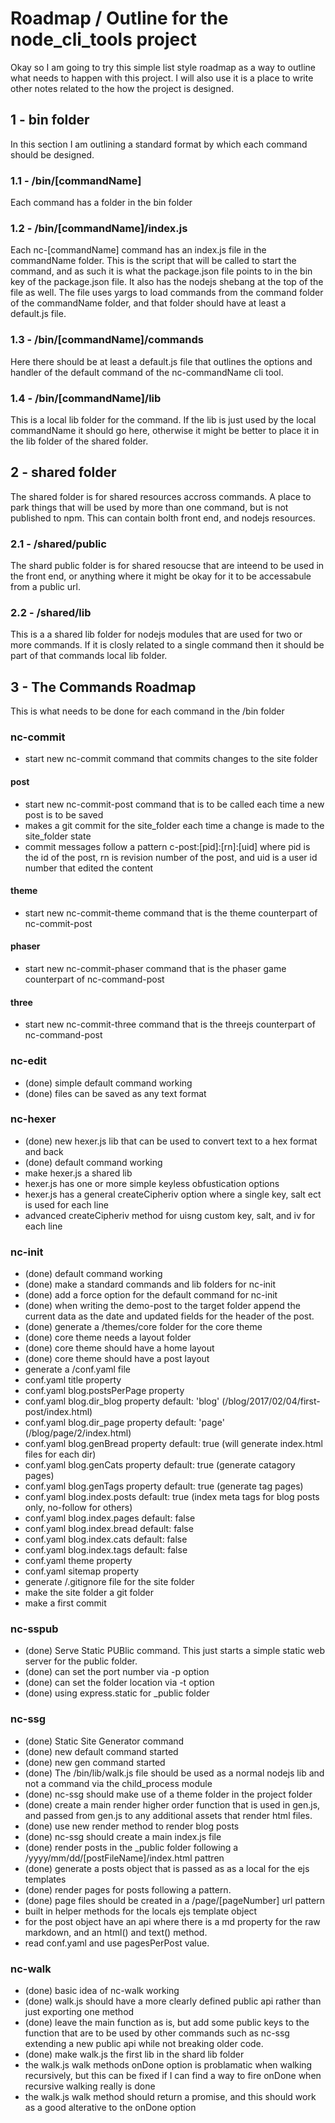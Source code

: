 # Roadmap / Outline for the node_cli_tools project

Okay so I am going to try this simple list style roadmap as a way to outline what needs to happen with this project. I will also use it is a place to write other notes related to the how the project is designed.

## 1 - bin folder

In this section I am outlining a standard format by which each command should be designed.

### 1.1 - /bin/[commandName]

Each command has a folder in the bin folder
 
### 1.2 - /bin/[commandName]/index.js

Each nc-[commandName] command has an index.js file in the commandName folder. This is the script that will be called to start the command, and as such it is what the package.json file points to in the bin key of the package.json file. It also has the nodejs shebang at the top of the file as well. The file uses yargs to load commands from the command folder of the commandName folder, and that folder should have at least a default.js file.
 
### 1.3 - /bin/[commandName]/commands

Here there should be at least a default.js file that outlines the options and handler of the default command of the nc-commandName cli tool.
 
### 1.4 - /bin/[commandName]/lib

This is a local lib folder for the command. If the lib is just used by the local commandName it should go here, otherwise it might be better to place it in the lib folder of the shared folder.

## 2 - shared folder

The shared folder is for shared resources accross commands. A place to park things that will be used by more than one command, but is not published to npm. This can contain bolth front end, and nodejs resources.

### 2.1 - /shared/public

The shard public folder is for shared resoucse that are inteend to be used in the front end, or anything where it might be okay for it to be accessabule from a public url.

### 2.2 - /shared/lib

This is a a shared lib folder for nodejs modules that are used for two or more commands. If it is closly related to a single command then it should be part of that commands local lib folder.


## 3 - The Commands Roadmap

This is what needs to be done for each command in the /bin folder

### nc-commit

* start new nc-commit command that commits changes to the site folder

#### post

* start new nc-commit-post command that is to be called each time a new post is to be saved
* makes a git commit for the site_folder each time a change is made to the site_folder state
* commit messages follow a pattern c-post:[pid]:[rn]:[uid] where pid is the id of the post, rn is revision number of the post, and uid is a user id number that edited the content

#### theme

* start new nc-commit-theme command that is the theme counterpart of nc-commit-post

#### phaser

* start new nc-commit-phaser command that is the phaser game counterpart of nc-command-post

#### three

* start new nc-commit-three command that is the threejs counterpart of nc-command-post

### nc-edit

* (done) simple default command working
* (done) files can be saved as any text format

### nc-hexer

* (done) new hexer.js lib that can be used to convert text to a hex format and back
* (done) default command working
* make hexer.js a shared lib
* hexer.js has one or more simple keyless obfustication options
* hexer.js has a general createCipheriv option where a single key, salt ect is used for each line
* advanced createCipheriv method for uisng custom key, salt, and iv for each line

### nc-init

* (done) default command working
* (done) make a standard commands and lib folders for nc-init
* (done) add a force option for the default command for nc-init
* (done) when writing the demo-post to the target folder append the current data as the date and updated fields for the header of the post.
* (done) generate a /themes/core folder for the core theme
* (done) core theme needs a layout folder
* (done) core theme should have a home layout
* (done) core theme should have a post layout
* generate a /conf.yaml file
* conf.yaml title property
* conf.yaml blog.postsPerPage property
* conf.yaml blog.dir_blog property default: 'blog' (/blog/2017/02/04/first-post/index.html)
* conf.yaml blog.dir_page property default: 'page' (/blog/page/2/index.html)
* conf.yaml blog.genBread property default: true (will generate index.html files for each dir)
* conf.yaml blog.genCats property default: true (generate catagory pages)
* conf.yaml blog.genTags property default: true (generate tag pages)
* conf.yaml blog.index.posts default: true (index meta tags for blog posts only, no-follow for others)
* conf.yaml blog.index.pages default: false
* conf.yaml blog.index.bread default: false
* conf.yaml blog.index.cats default: false
* conf.yaml blog.index.tags default: false
* conf.yaml theme property
* conf.yaml sitemap property
* generate /.gitignore file for the site folder
* make the site folder a git folder
* make a first commit

### nc-sspub

* (done) Serve Static PUBlic command. This just starts a simple static web server for the public folder.
* (done) can set the port number via -p option
* (done) can set the folder location via -t option
* (done) using express.static for _public folder

### nc-ssg

* (done) Static Site Generator command
* (done) new default command started
* (done) new gen command started
* (done) The /bin/lib/walk.js file should be used as a normal nodejs lib and not a command via the child_process module
* (done) nc-ssg should make use of a theme folder in the project folder
* (done) create a main render higher order function that is used in gen.js, and passed from gen.js to any additional assets that render html files.
* (done) use new render method to render blog posts
* (done) nc-ssg should create a main index.js file
* (done) render posts in the _public folder following a /yyyy/mm/dd/[postFileName]/index.html pattren
* (done) generate a posts object that is passed as as a local for the ejs templates
* (done) render pages for posts following a pattern.
* (done) page files should be created in a /page/[pageNumber] url pattern
* built in helper methods for the locals ejs template object
* for the post object have an api where there is a md property for the raw markdown, and an html() and text() method.
* read conf.yaml and use pagesPerPost value.



### nc-walk

* (done) basic idea of nc-walk working
* (done) walk.js should have a more clearly defined public api rather than just exporting one method
* (done) leave the main function as is, but add some public keys to the function that are to be used by other commands such as nc-ssg extending a new public api while not breaking older code.
* (done) make walk.js the first lib in the shard lib folder
* the walk.js walk methods onDone option is problamatic when walking recursively, but this can be fixed if I can find a way to fire onDone when recursive walking really is done
* the walk.js walk method should return a promise, and this should work as a good alterative to the onDone option
